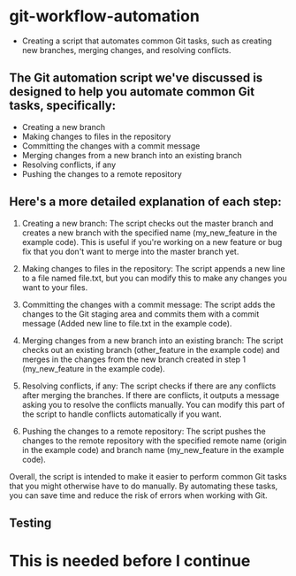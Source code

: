 # git-workflow-automation

- Creating a script that automates common Git tasks, such as creating new branches, merging changes, and resolving conflicts.

## The Git automation script we've discussed is designed to help you automate common Git tasks, specifically:

- Creating a new branch
- Making changes to files in the repository
- Committing the changes with a commit message
- Merging changes from a new branch into an existing branch
- Resolving conflicts, if any
- Pushing the changes to a remote repository

## Here's a more detailed explanation of each step:

1. Creating a new branch: The script checks out the master branch and creates a new branch with the specified name (my_new_feature in the example code). This is useful if you're working on a new feature or bug fix that you don't want to merge into the master branch yet.

2. Making changes to files in the repository: The script appends a new line to a file named file.txt, but you can modify this to make any changes you want to your files.

3. Committing the changes with a commit message: The script adds the changes to the Git staging area and commits them with a commit message (Added new line to file.txt in the example code).

4. Merging changes from a new branch into an existing branch: The script checks out an existing branch (other_feature in the example code) and merges in the changes from the new branch created in step 1 (my_new_feature in the example code).

5. Resolving conflicts, if any: The script checks if there are any conflicts after merging the branches. If there are conflicts, it outputs a message asking you to resolve the conflicts manually. You can modify this part of the script to handle conflicts automatically if you want.

6. Pushing the changes to a remote repository: The script pushes the changes to the remote repository with the specified remote name (origin in the example code) and branch name (my_new_feature in the example code).

Overall, the script is intended to make it easier to perform common Git tasks that you might otherwise have to do manually. By automating these tasks, you can save time and reduce the risk of errors when working with Git.

## Testing 

# This is needed before I continue 